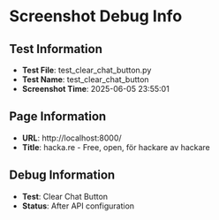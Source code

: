 # Screenshot Debug Info

## Test Information

- **Test File**: test_clear_chat_button.py
- **Test Name**: test_clear_chat_button
- **Screenshot Time**: 2025-06-05 23:55:01

## Page Information

- **URL**: http://localhost:8000/
- **Title**: hacka.re - Free, open, för hackare av hackare

## Debug Information

- **Test**: Clear Chat Button
- **Status**: After API configuration

